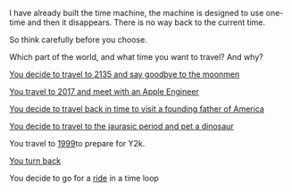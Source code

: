 I have already built the time machine, the machine is designed to use one-time and then it disappears.
There is no way back to the current time.

So think carefully before you choose.

Which part of the world, and what time you want to travel? And why?

[You decide to travel to 2135 and say goodbye to the moonmen](https://www.youtube.com/watch?v=TgqiSBxvdws)

[You travel to 2017 and meet with an Apple Engineer](https://www.youtube.com/watch?v=-XSC_UG5_kU)

[You decide to travel back in time to visit a founding father of America](https://www.youtube.com/watch?v=t0aX8Jy1tME)

[You decide to travel to the jaurasic period and pet a dinosaur](../dinosaur/dinosaur-eaten.md)

You travel to [1999](https://www.youtube.com/watch?v=ddzbxJasID4)to prepare for Y2k.

[You turn back](../marshmallow.md)

You decide to go for a [ride](./time-machine.md) in a
time loop